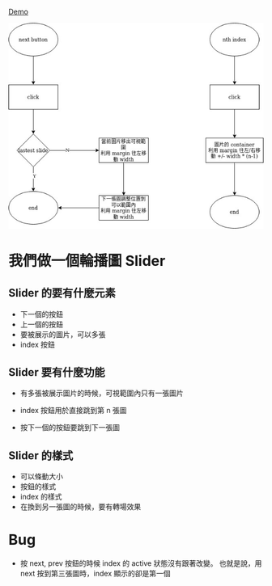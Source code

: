 [Demo](https://qzcurious.github.io/simple-slider/)

![Flow Chart](flow-chart.jpg)

# 我們做一個輪播圖 Slider

## Slider 的要有什麼元素

-   下一個的按鈕
-   上一個的按鈕
-   要被展示的圖片，可以多張
-   index 按鈕

## Slider 要有什麼功能

-   有多張被展示圖片的時候，可視範圍內只有一張圖片

-   index 按鈕用於直接跳到第 n 張圖
-   按下一個的按鈕要跳到下一張圖

## Slider 的樣式

-   可以條動大小
-   按鈕的樣式
-   index 的樣式
-   在換到另一張圖的時候，要有轉場效果

# Bug

- 按 next, prev 按鈕的時候 index 的 active 狀態沒有跟著改變。
  也就是說，用 next 按到第三張圖時，index 顯示的卻是第一個
